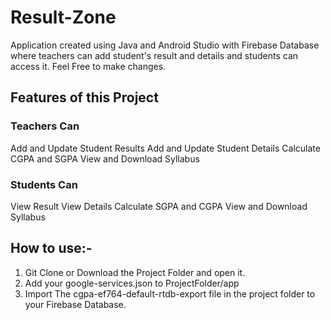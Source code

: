 # Result-Zone
Application created using Java and Android Studio with Firebase Database where teachers can add student's result and details and students can access it. Feel Free to make changes.

## Features of this Project

### Teachers Can

Add and Update Student Results
Add and Update Student Details
Calculate CGPA and SGPA
View and Download Syllabus

### Students Can

View Result
View Details 
Calculate SGPA and CGPA
View and Download Syllabus

## How to use:-

1. Git Clone or Download the Project Folder and open it.
2. Add your google-services.json to ProjectFolder/app
3. Import The cgpa-ef764-default-rtdb-export file in the project folder to your Firebase Database.
